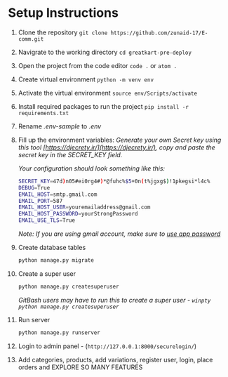 # Setup Instructions

1. Clone the repository `git clone https://github.com/zunaid-17/E-comm.git`
2. Navigrate to the working directory `cd greatkart-pre-deploy`
3. Open the project from the code editor `code .` or `atom .`
4. Create virtual environment `python -m venv env`
5. Activate the virtual environment `source env/Scripts/activate`
6. Install required packages to run the project `pip install -r requirements.txt`
7. Rename _.env-sample_ to _.env_
8. Fill up the environment variables:
    _Generate your own Secret key using this tool [https://djecrety.ir/](https://djecrety.ir/), copy and paste the secret key in the SECRET_KEY field._

    _Your configuration should look something like this:_
    ```sh
    SECRET_KEY=47d)n05#ei0rg4#)*@fuhc%$5+0n(t%jgxg$)!1pkegsi*l4c%
    DEBUG=True
    EMAIL_HOST=smtp.gmail.com
    EMAIL_PORT=587
    EMAIL_HOST_USER=youremailaddress@gmail.com
    EMAIL_HOST_PASSWORD=yourStrongPassword
    EMAIL_USE_TLS=True
    ```
    _Note: If you are using gmail account, make sure to [use app password](https://support.google.com/accounts/answer/185833)_
9. Create database tables
    ```sh
    python manage.py migrate
    ```
10. Create a super user
    ```sh
    python manage.py createsuperuser
    ```
    _GitBash users may have to run this to create a super user - `winpty python manage.py createsuperuser`_
11. Run server
    ```sh
    python manage.py runserver
    ```
12. Login to admin panel - (`http://127.0.0.1:8000/securelogin/`)
13. Add categories, products, add variations, register user, login, place orders and EXPLORE SO MANY FEATURES

